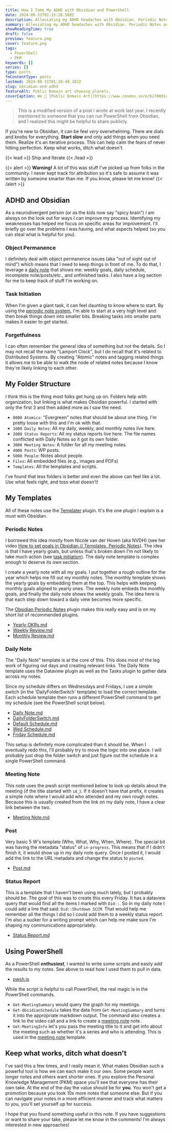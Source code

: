 ```yaml
---
title: How I Tame My ADHD with Obsidian and PowerShell
date: 2024-08-31T01:15:28.508Z
description: Alleviating my ADHD headaches with Obsidian. Periodic Notes and Templater extensions save the day by reminding me of the next step towards my larger goals.
summary: Alleviating my ADHD headaches with Obsidian. Periodic Notes and Templater extensions save the day by reminding me of the next step towards my larger goals.
showReadingTime: true
draft: false
preview: feature.png
cover: feature.png
tags:
  - PowerShell
  - PKM
keywords: []
series: []
type: posts
fmContentType: posts
lastmod: 2024-08-31T01:28:49.102Z
slug: obsidian-and-adhd
featureAlt: Public Domain art showing planets.
coverCaption: We 💞 [Public Domain Art](https://www.cosmos.so/e/627080146)
---
```


> This is a modified version of a post I wrote at work last year. I recently
> mentioned to someone that you can run PowerShell from Obsidian, and I realized
> this might be helpful to share publicly.

If you're new to Obsidian, it can be feel *very* overwhelming. There are dials
and knobs for everything. **Start slow** and only add things when you need them.
Realize it's an iterative process. This can help calm the fears of never
hitting perfection. Keep what works, ditch what doesn't.

{{< lead >}}
Ship and Iterate
{{< /lead >}}

<!-- FM:Snippet:Start data:{"id":"Call Out","fields":[]} -->
{{< alert >}}
**Warning!** A lot of this was stuff I've picked up from folks in the community. I
never kept track for attribution so it's safe to assume it was written by
someone smarter than me. If you know, please let me know!
{{< /alert >}}
<!-- FM:Snippet:End -->

## ADHD and Obsidian

As a neurodivergent person (or as the kids now say "spicy brain") I am always on
the look out for ways I can improve my process. Identifying my weaknesses has
helped me focus on specific areas for improvement. I'll briefly go over the
problems I was having, and what aspects helped (so you can steal what is helpful
for you).

### Object Permanence

I definitely deal with object permanence issues (aka "out of sight out of mind")
which means that I need to keep things in front of me. To do that, I leverage a
[daily note](#daily-note) that shows me: weekly goals, daily schedule, incomplete
note/posts/etc., and unfinished tasks. I also have a log section for me to keep
track of stuff I'm working on.

### Task Initiation

When I'm given a giant task, it can feel daunting to know where to start. By
using the [periodic note system](#periodic-notes), I'm able to start at a very
high level and then break things down into smaller bits. Breaking tasks into
smaller parts makes it easier to get started.

### Forgetfulness

I can often remember the general idea of something but not the details. So I may
not recall the name "Lamport Clock", but I do recall that it's related to
Distributed Systems. By creating "Atomic" notes and tagging related things it
allows me to be able to walk the node of related notes because I know they're
likely linking to each other.

## My Folder Structure

I think this is the thing most folks get hung up on. Folders help with
organization, but linking is what makes Obsidian powerful. I started with only
the first 3 and then added more as I saw the need.

- `0000 Atomics`: "Evergreen" notes that should be about one thing. I'm pretty
  loose with this and I'm ok with that.
- `1000 Daily Notes`: All my daily, weekly, and monthly notes live here.
- `2000 Status Reports`: All my status reports live here. The file names
  conflicted with Daily Notes so it got its own folder.
- `3000 Meeting Notes`: A folder for all my meeting notes.
- `4000 Posts`:  WP posts.
- `5000 People`: Notes about people.
- `Files`: All embedded files (e.g., images and PDFs)
- `Templates`: All the templates and scripts.

I've found that less folders is better and even the above can feel like a lot.
Use what feels right, and toss what doesn't!

## My Templates

All of these notes use the
[Templater](obsidian://show-plugin?id=templater-obsidian) plugin.
It's the one plugin I explain is a must with Obsidian.

### Periodic Notes

I borrowed this idea mostly from Nicole van der Hoven (aka NVDH) (see her video
[How to set goals in Obsidian // Templates, Periodic Notes](https://www.youtube.com/watch?v=T2Aeaq4sk7M)).
The idea is that I have yearly goals, but unless that's broken down I'm not
likely to take much action (see [task initiation](#task-initiation)). The daily
note template is complex enough to deserve its own section.

I create a yearly note with all my goals. I put together a rough outline for the
year which helps me fill out my monthly notes. The monthly template shows the
yearly goals by embedding them at the top. This helps with keeping monthly goals
aligned to yearly ones. The weekly note embeds the monthly goals, and finally
the daily note shows the weekly goals. The idea here is that each step down
toward a daily view becomes more specific.

The [Obsidian Periodic Notes](obsidian://show-plugin?id=periodic-notes) plugin
makes this really easy and is on my short list of recommended plugins.

- [Yearly OKRs.md](https://gist.github.com/HeyItsGilbert/8d492ebc7ad9c4830c0ae1fcc8fc6ac8#file-yearly-okrs)
- [Weekly Review.md](https://gist.github.com/HeyItsGilbert/8d492ebc7ad9c4830c0ae1fcc8fc6ac8#file-weekly-review)
- [Monthly Review.md](https://gist.github.com/HeyItsGilbert/8d492ebc7ad9c4830c0ae1fcc8fc6ac8#file-monthly-review)

### Daily Note

The "Daily Note" template is at the core of this. This does most of the leg work
of figuring out days and creating relevant links. The Daily Note template uses
the Dataview plugin as well as the Tasks plugin to gather data across my notes.

Since my schedule differs on Wednesdays and Fridays, I use a simple switch (in
the 'DailyFolderSwitch' template) to load the correct template. Each schedule
template then runs a different PowerShell command to get my schedule (see the
PowerShell script below).

- [Daily Note.md](https://gist.github.com/HeyItsGilbert/8d492ebc7ad9c4830c0ae1fcc8fc6ac8#file-daily-note)
- [DailyFolderSwitch.md](https://gist.github.com/HeyItsGilbert/8d492ebc7ad9c4830c0ae1fcc8fc6ac8#file-dailyfolderswitch-md)
- [Default Schedule.md](https://gist.github.com/HeyItsGilbert/8d492ebc7ad9c4830c0ae1fcc8fc6ac8#file-default-schedule-md)
- [Wed Schedule.md](https://gist.github.com/HeyItsGilbert/8d492ebc7ad9c4830c0ae1fcc8fc6ac8#file-wed-schedule-md)
- [Friday Schedule.md](https://gist.github.com/HeyItsGilbert/8d492ebc7ad9c4830c0ae1fcc8fc6ac8#file-friday-schedule-md)

This setup is definitely more complicated than it should be. When I eventually
redo this, I'll probably try to move the logic into one place. I will probably
just drop the folder switch and just figure out the schedule in a single
PowerShell command.

### Meeting Note

This note uses the pwsh script mentioned below to look up details about the
meeting (if the title started with `id_`). If it doesn't have that prefix, it
creates a simple note where I would add who attended and my own rough notes.
Because this is usually created from the link on my daily note, I have a clear
link between the two.

- [Meeting Note.md](https://gist.github.com/HeyItsGilbert/8d492ebc7ad9c4830c0ae1fcc8fc6ac8#file-meeting-note-md)

### Post

Very basic 5 W's template (Who, What, Why, When, Where). The special bit was
having the metadata "status" of `in-progress`. This means that if I didn't
finish it, it would show up in my daily note query. Once I posted it, I would
add the link to the URL metadata and change the status to `posted`.

- [Post.md](https://gist.github.com/HeyItsGilbert/8d492ebc7ad9c4830c0ae1fcc8fc6ac8#file-post-md)

### Status Report

This is a template that I haven't been using much lately, but I probably should
be. The goal of this was to create this every Friday. It has a dataview query
that would find all the items I marked with `Did::`. So in my daily note I could
add a line that said: `Did::Shutdown SCCM`. That would help me remember all the
things I did so I could add them to a weekly status report. I'm also a sucker
for a writing prompt which can help me make sure I'm shaping my communications
appropriately.

- [Status Report.md](https://gist.github.com/HeyItsGilbert/8d492ebc7ad9c4830c0ae1fcc8fc6ac8#file-status-report-md)

## Using PowerShell

As a PowerShell ***enthusiast***, I wanted to write some scripts and easily add
the results to my notes. See above to read how I used them to pull in data.

- [pwsh.js](https://gist.github.com/HeyItsGilbert/8d492ebc7ad9c4830c0ae1fcc8fc6ac8#file-pwsh-js)

While the script is helpful to call PowerShell, the real magic is in the
PowerShell commands.

- `Get-MeetingSummary` would query the graph for my meetings.
- `Get-ObsidianSchedule` takes the data from `Get-MeetingSummary` and turns it
  into the appropriate markdown output. The command also creates a link to the
  video call and a link to create a [meeting note](#meeting-note) note.
- `Get-MeetingInfo` let's you pass the meeting title to it and get info about
  the meeting such as whether it's a series and who is attending. This is used
  in the [meeting note](#meeting-note) template.

## Keep what works, ditch what doesn't

I've said this a few times, and I really mean it. What makes Obsidian such a
powerful tool is how we can each make it our own. Some people want longer notes
and others want shorter ones. If you explore the Personal Knowledge Management
(PKM) space you'll see that everyone has their own take. At the end of the day
the value should be for **you**. You won't get a promotion because you took 10x
more notes that someone else. But if you can navigate your notes in a more
efficient manner and track what matters to you, you'll set yourself up for
success.

I hope that you found something useful in this note. If you have suggestions or
want to share your take, please let me know in the comments! I'm always
interested in new approaches!
